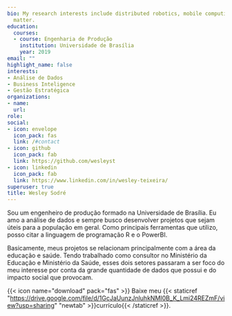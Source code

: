 ```yaml
---
bio: My research interests include distributed robotics, mobile computing and programmable
  matter.
education:
  courses:
  - course: Engenharia de Produção
    institution: Universidade de Brasília 
    year: 2019
email: ""
highlight_name: false
interests:
- Análise de Dados
- Business Inteligence
- Gestão Estratégica
organizations:
- name:
  url:
role:
social:
- icon: envelope
  icon_pack: fas
  link: /#contact
- icon: github
  icon_pack: fab
  link: https://github.com/wesleyst
- icon: linkedin
  icon_pack: fab
  link: https://www.linkedin.com/in/wesley-teixeira/
superuser: true
title: Wesley Sodré
---
```


Sou um engenheiro de produção formado na Universidade de Brasília. Eu amo a análise de dados e sempre busco desenvolver projetos que sejam úteis para a população em geral. Como principais ferramentas que utilizo, posso citar a linguagem de programação R e o PowerBI.

Basicamente, meus projetos se relacionam principalmente com a área da educação e saúde. Tendo trabalhado como consultor no Ministério da Educação e Ministério da Saúde, esses dois setores passaram a ser foco do meu interesse por conta da grande quantidade de dados que possui e do impacto social que provocam.

{{< icon name="download" pack="fas" >}} Baixe meu {{< staticref "https://drive.google.com/file/d/1GcJaUunzJnluhkNMI0B_K_Lmi24REZmF/view?usp=sharing" "newtab" >}}currículo{{< /staticref >}}.

